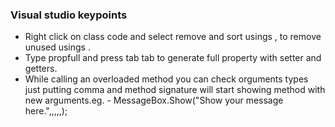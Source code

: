 ### Visual studio keypoints
* Right click on class code and select remove and sort usings , to remove unused usings .  
* Type propfull and press tab tab to generate full property with setter and getters.
* While calling an overloaded method you can check orguments types just putting comma and method signature will start showing method with new arguments.eg. - MessageBox.Show("Show your message here.",,,,,);   
   
  
